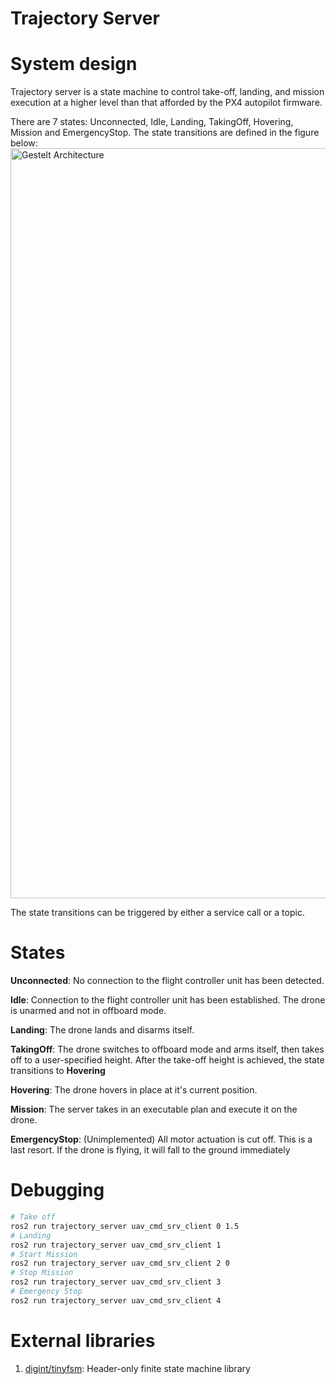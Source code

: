 # Trajectory Server

# System design

Trajectory server is a state machine to control take-off, landing, and mission execution at a higher level than that afforded by the PX4 autopilot firmware.

There are 7 states: Unconnected, Idle, Landing, TakingOff, Hovering, Mission and EmergencyStop. The state transitions are defined in the figure below:
<img src="../../docs/pictures/trajectory_server_state_transitions.png" alt="Gestelt Architecture" style="width: 1200px;"/>

The state transitions can be triggered by either a service call or a topic.

# States 

**Unconnected**: No connection to the flight controller unit has been detected.

**Idle**: Connection to the flight controller unit has been established. The drone is unarmed and not in offboard mode.

**Landing**: The drone lands and disarms itself. 

**TakingOff**: The drone switches to offboard mode and arms itself, then takes off to a user-specified height. After the take-off height is achieved, the state transitions to **Hovering**

**Hovering**: The drone hovers in place at it's current position.

**Mission**: The server takes in an executable plan and execute it on the drone. 

**EmergencyStop**: (Unimplemented) All motor actuation is cut off. This is a last resort. If the drone is flying, it will fall to the ground immediately

# Debugging
```bash
# Take off 
ros2 run trajectory_server uav_cmd_srv_client 0 1.5 
# Landing 
ros2 run trajectory_server uav_cmd_srv_client 1
# Start Mission
ros2 run trajectory_server uav_cmd_srv_client 2 0
# Stop Mission
ros2 run trajectory_server uav_cmd_srv_client 3
# Emergency Stop
ros2 run trajectory_server uav_cmd_srv_client 4
```

# External libraries
1. [digint/tinyfsm](https://github.com/digint/tinyfsm): Header-only finite state machine library